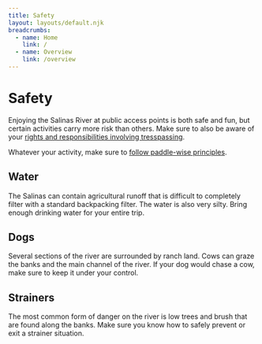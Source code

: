 ```yaml
---
title: Safety
layout: layouts/default.njk
breadcrumbs:
  - name: Home
    link: /
  - name: Overview
    link: /overview
---
```


# Safety

Enjoying the Salinas River at public access points is both safe and fun,
but certain activities carry more risk than others. Make sure to also be aware
of your [rights and responsibilities involving tresspassing](/overview/tresspass).

Whatever your activity, make sure to
<a href="https://www.paddlewise.org/" target="_blank" rel="noreferr">follow paddle-wise principles</a>.

<h2 id="water">Water</h2>

The Salinas can contain agricultural runoff that
is difficult to completely filter with a standard backpacking filter.
The water is also very silty. Bring enough drinking water for your
entire trip.

<h2 id="dogs">Dogs</h2>

Several sections of the river are surrounded by ranch land. Cows can graze the
banks and the main channel of the river. If your dog would chase a cow, make sure
to keep it under your control.

<h2 id="strainers">Strainers</h2>

The most common form of danger on the river is low trees and brush that are found
along the banks. Make sure you know how to safely prevent or exit a strainer situation.
